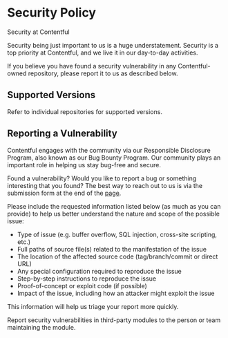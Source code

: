 # Security Policy

Security at Contentful

Security being just important to us is a huge understatement. Security is a top priority at Contentful, and we live it in our day-to-day activities.

If you believe you have found a security vulnerability in any Contentful-owned repository, please report it to us as described below.

## Supported Versions

Refer to individual repositories for supported versions.

## Reporting a Vulnerability

Contentful engages with the community via our Responsible Disclosure Program, also known as our Bug Bounty Program. Our community plays an important role in helping us stay bug-free and secure.

Found a vulnerability? Would you like to report a bug or something interesting that you found? The best way to reach out to us is via the submission form at the end of the [page](https://www.contentful.com/security/).

Please include the requested information listed below (as much as you can provide) to help us better understand the nature and scope of the possible issue:

-  Type of issue (e.g. buffer overflow, SQL injection, cross-site scripting, etc.)
-  Full paths of source file(s) related to the manifestation of the issue
-  The location of the affected source code (tag/branch/commit or direct URL)
-  Any special configuration required to reproduce the issue
-  Step-by-step instructions to reproduce the issue
-  Proof-of-concept or exploit code (if possible)
-  Impact of the issue, including how an attacker might exploit the issue

This information will help us triage your report more quickly.

Report security vulnerabilities in third-party modules to the person or team maintaining the module.
